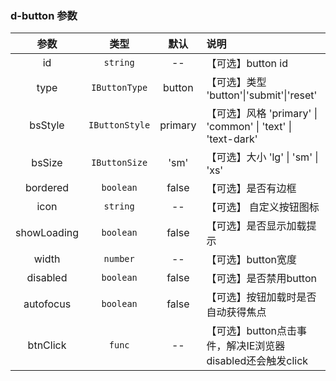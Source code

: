 ### d-button 参数
| 参数        | 类型          | 默认        |   说明                 |
| :---------: | :----------: | :---------: | :------------------------------------------|
| id          | `string`      | --      | 【可选】button id |
| type        | `IButtonType`  | button      | 【可选】类型 'button'\|'submit'\|'reset' |
| bsStyle     | `IButtonStyle` | primary     | 【可选】风格 'primary' \| 'common' \| 'text' \| 'text-dark'|
| bsSize      | `IButtonSize`  | 'sm'      | 【可选】大小 'lg' \| 'sm' \| 'xs' |
| bordered    | `boolean`      | false       | 【可选】是否有边框  |
| icon        | `string`       | --      |【可选】 自定义按钮图标 |
| showLoading | `boolean`      | false       | 【可选】是否显示加载提示 |
| width       | `number`       |  --       | 【可选】button宽度 |
| disabled    | `boolean`       | false      | 【可选】是否禁用button |
| autofocus   | `boolean`      | false       | 【可选】按钮加载时是否自动获得焦点 |
| btnClick    | `func`          | --         | 【可选】button点击事件，解决IE浏览器disabled还会触发click |
